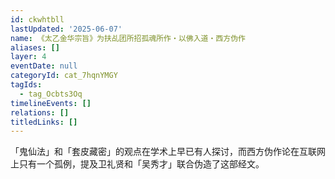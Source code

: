 ```yaml
---
id: ckwhtbll
lastUpdated: '2025-06-07'
name: 《太乙金华宗旨》为扶乩团所招孤魂所作・以佛入道・西方伪作
aliases: []
layer: 4
eventDate: null
categoryId: cat_7hqnYMGY
tagIds:
  - tag_Ocbts3Oq
timelineEvents: []
relations: []
titledLinks: []
---
```

「鬼仙法」和「套皮藏密」的观点在学术上早已有人探讨，而西方伪作论在互联网上只有一个孤例，提及卫礼贤和「吴秀才」联合伪造了这部经文。
